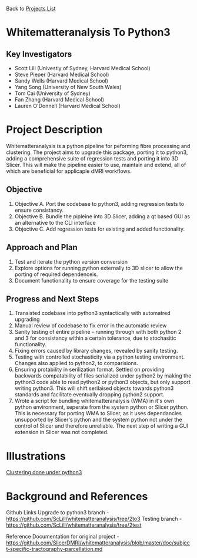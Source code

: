 Back to [Projects List](../../README.md#ProjectsList)

# Whitematteranalysis To Python3

## Key Investigators

* Scott Lill (Univestiy of Sydney, Harvard Medical School)
* Steve Pieper (Harvard Medical School)
* Sandy Wells (Harvard Medical School)
* Yang Song (University of New South Wales)
* Tom Cai (University of Sydney)
* Fan Zhang (Harvard Medical School)
* Lauren O'Donnell (Harvard Medical School)

# Project Description

Whitematteranalysis is a python pipeline for peforming fibre processing and clustering. The project aims to upgrade this package, porting it to python3, adding a comprehensive suite of regression tests and porting it into 3D Slicer. This will make the pipeline easier to use, maintain and extend, all of which are beneficial for applicaple dMRI workflows.

## Objective

1. Objective A. Port the codebase to python3, adding regression tests to ensure consistancy.
1. Objective B. Bundle the pipleine into 3D Slicer, adding a qt based GUI as an alternative to the CLI interface
1. Objective C. Add regression tests for existing and added functionality.

## Approach and Plan

1. Test and iterate the python version conversion
1. Explore options for running python externally to 3D slicer to allow the porting of required dependenceis.
1. Document functionality to ensure coverage for the testing suite

## Progress and Next Steps

<!-- Update this section as you make progress, describing of what you have ACTUALLY DONE. If there are specific steps that you could not complete then you can describe them here, too. -->

1. Transisted codebase into python3 syntactically with automatred upgrading
2. Manual review of codebase to fix error in the automatic review
3. Sanity testing of entire pipeline - running through with both python 2 and 3 for consistancy within a certain tolerance, due to stochasitic functionality.
4. Fixing errors caused by library changes, revealed by sanity testing.
4. Testing with controlled stochasticity via a python testing environment. Changes also applied to python2, to comparisions.
5. Ensuring protability in serilization format. Settled on providing backwards compatability of files serialized under python2
by making the python3 code able to read python2 or python3 objects, but only support writing python3. This will shift serilaised objects towards python3 standards and facilitate eventually dropping python2 support.
6. Wrote a script for bundling whitematteranalysis (WMA) in it's own python environment, seperate from the system python or Slicer python. This is necessary for porting WMA to Slicer, as it uses dependancies unsupported by Slicer's python and the system python not under the control of Slicer and therefore unreliable. The next step of writing a GUI extension in Slicer was not completed.

# Illustrations

<!-- Add pictures and links to videos that demonstrate what has been accomplished.
![Some more images](Example2.jpg)
-->

[Clustering done under python3](view_left.jpg)

# Background and References

Github Links
Upgrade to python3 branch - https://github.com/ScLill/whitematteranalysis/tree/2to3
Testing branch - https://github.com/ScLill/whitematteranalysis/tree/2test

Reference
Documentation for original project - https://github.com/SlicerDMRI/whitematteranalysis/blob/master/doc/subject-specific-tractography-parcellation.md
